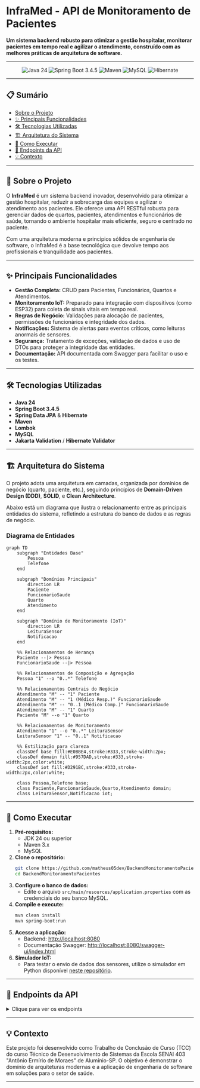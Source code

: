 # InfraMed - API de Monitoramento de Pacientes

**Um sistema backend robusto para otimizar a gestão hospitalar, monitorar pacientes em tempo real e agilizar o atendimento, construído com as melhores práticas de arquitetura de software.**

---

<p align="center">
  <img src="https://img.shields.io/badge/Java-24-blue?logo=java&logoColor=white" alt="Java 24">
  <img src="https://img.shields.io/badge/Spring_Boot-3.4.5-green?logo=spring&logoColor=white" alt="Spring Boot 3.4.5">
  <img src="https://img.shields.io/badge/Maven-4.0.0-red?logo=apache-maven&logoColor=white" alt="Maven">
  <img src="https://img.shields.io/badge/MySQL-8.0-orange?logo=mysql&logoColor=white" alt="MySQL">
  <img src="https://img.shields.io/badge/Hibernate-6.2-blueviolet?logo=hibernate&logoColor=white" alt="Hibernate">
</p>

---

## 📋 Sumário

- [Sobre o Projeto](#-sobre-o-projeto)
- [✨ Principais Funcionalidades](#-principais-funcionalidades)
- [🛠️ Tecnologias Utilizadas](#-tecnologias-utilizadas)
- [🏗️ Arquitetura do Sistema](#-arquitetura-do-sistema)
- [🚀 Como Executar](#-como-executar)
- [📄 Endpoints da API](#-endpoints-da-api)
- [💡 Contexto](#-contexto)

---

## 📖 Sobre o Projeto

O **InfraMed** é um sistema backend inovador, desenvolvido para otimizar a gestão hospitalar, reduzir a sobrecarga das equipes e agilizar o atendimento aos pacientes. Ele oferece uma API RESTful robusta para gerenciar dados de quartos, pacientes, atendimentos e funcionários de saúde, tornando o ambiente hospitalar mais eficiente, seguro e centrado no paciente.

Com uma arquitetura moderna e princípios sólidos de engenharia de software, o InfraMed é a base tecnológica que devolve tempo aos profissionais e tranquilidade aos pacientes.

---

## ✨ Principais Funcionalidades

- **Gestão Completa:** CRUD para Pacientes, Funcionários, Quartos e Atendimentos.
- **Monitoramento IoT:** Preparado para integração com dispositivos (como ESP32) para coleta de sinais vitais em tempo real.
- **Regras de Negócio:** Validações para alocação de pacientes, permissões de funcionários e integridade dos dados.
- **Notificações:** Sistema de alertas para eventos críticos, como leituras anormais de sensores.
- **Segurança:** Tratamento de exceções, validação de dados e uso de DTOs para proteger a integridade das entidades.
- **Documentação:** API documentada com Swagger para facilitar o uso e os testes.

---

## 🛠️ Tecnologias Utilizadas

- **Java 24**
- **Spring Boot 3.4.5**
- **Spring Data JPA** & **Hibernate**
- **Maven**
- **Lombok**
- **MySQL**
- **Jakarta Validation** / **Hibernate Validator**

---

## 🏗️ Arquitetura do Sistema

O projeto adota uma arquitetura em camadas, organizada por domínios de negócio (quarto, paciente, etc.), seguindo princípios de **Domain-Driven Design (DDD)**, **SOLID**, e **Clean Architecture**.

Abaixo está um diagrama que ilustra o relacionamento entre as principais entidades do sistema, refletindo a estrutura do banco de dados e as regras de negócio.

### Diagrama de Entidades

```mermaid
graph TD
    subgraph "Entidades Base"
        Pessoa
        Telefone
    end

    subgraph "Domínios Principais"
        direction LR
        Paciente
        FuncionarioSaude
        Quarto
        Atendimento
    end

    subgraph "Domínio de Monitoramento (IoT)"
        direction LR
        LeituraSensor
        Notificacao
    end

    %% Relacionamentos de Herança
    Paciente --|> Pessoa
    FuncionarioSaude --|> Pessoa

    %% Relacionamentos de Composição e Agregação
    Pessoa "1" --o "0..*" Telefone

    %% Relacionamentos Centrais do Negócio
    Atendimento "M" -- "1" Paciente
    Atendimento "M" -- "1 (Médico Resp.)" FuncionarioSaude
    Atendimento "M" -- "0..1 (Médico Comp.)" FuncionarioSaude
    Atendimento "M" -- "1" Quarto
    Paciente "M" --o "1" Quarto

    %% Relacionamentos de Monitoramento
    Atendimento "1" --o "0..*" LeituraSensor
    LeituraSensor "1" -- "0..1" Notificacao

    %% Estilização para clareza
    classDef base fill:#E0BBE4,stroke:#333,stroke-width:2px;
    classDef domain fill:#957DAD,stroke:#333,stroke-width:2px,color:white;
    classDef iot fill:#D291BC,stroke:#333,stroke-width:2px,color:white;

    class Pessoa,Telefone base;
    class Paciente,FuncionarioSaude,Quarto,Atendimento domain;
    class LeituraSensor,Notificacao iot;
```

---

## 🚀 Como Executar

1.  **Pré-requisitos:**
    *   JDK 24 ou superior
    *   Maven 3.x
    *   MySQL
2.  **Clone o repositório:**
    ```bash
    git clone https://github.com/matheus05dev/BackendMonitoramentoPacientes
    cd BackendMonitoramentoPacientes
    ```
3.  **Configure o banco de dados:**
    *   Edite o arquivo `src/main/resources/application.properties` com as credenciais do seu banco MySQL.
4.  **Compile e execute:**
    ```bash
    mvn clean install
    mvn spring-boot:run
    ```
5.  **Acesse a aplicação:**
    *   Backend: [http://localhost:8080](http://localhost:8080)
    *   Documentação Swagger: [http://localhost:8080/swagger-ui/index.html](http://localhost:8080/swagger-ui/index.html)
6.  **Simulador IoT:**
    *   Para testar o envio de dados dos sensores, utilize o simulador em Python disponível [neste repositório](https://github.com/matheus05dev/SimuladorIoTMonitoramentoPacientes).

---

## 📄 Endpoints da API

<details>
<summary>Clique para ver os endpoints</summary>

### Quarto
Base URL: `/api/quarto`

| Método | URL | Descrição |
|---|---|---|
| GET | `/` | Lista todos os quartos |
| GET | `/{id}` | Busca quarto por ID |
| POST | `/` | Cria novo quarto |
| PUT | `/{id}` | Altera quarto existente |
| DELETE | `/{id}` | Remove quarto |

### Paciente
Base URL: `/api/pacientes`

| Método | URL | Descrição |
|---|---|---|
| POST | `/` | Cria novo paciente |
| GET | `/` | Lista todos os pacientes |
| GET | `/id/{id}` | Busca paciente por ID |
| GET | `/cpf/{cpf}` | Busca paciente por CPF |

### Funcionário
Base URL: `/api/funcionarios`

| Método | URL | Descrição |
|---|---|---|
| POST | `/` | Cria novo funcionário |
| GET | `/` | Lista todos os funcionários |
| GET | `/id/{id}` | Busca funcionário por ID |

### Atendimento
Base URL: `/api/atendimento`

| Método | URL | Descrição |
|---|---|---|
| POST | `/` | Cria novo atendimento |
| GET | `/` | Lista todos os atendimentos |
| GET | `/{id}` | Busca atendimento por ID |

### Leitura
Base URL: `/api/leituras`

| Método | URL | Descrição |
|---|---|---|
| POST | `/atendimento/{atendimentoId}` | Cria nova leitura |
| GET | `/atendimento/{atendimentoId}` | Lista leituras por atendimento |

### Notificações
Base URL: `/api/notificacoes`

| Método | URL | Descrição |
|---|---|---|
| PUT | `/{id}/fechar` | Fecha uma notificação de alerta |
| GET | `/` | Lista todas as notificações |

</details>

---

## 💡 Contexto

Este projeto foi desenvolvido como Trabalho de Conclusão de Curso (TCC) do curso Técnico de Desenvolvimento de Sistemas da Escola SENAI 403 "Antônio Ermírio de Moraes" de Alumínio-SP. O objetivo é demonstrar o domínio de arquiteturas modernas e a aplicação de engenharia de software em soluções para o setor de saúde.

---

